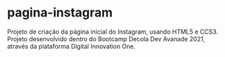 # pagina-instagram
Projeto de criação da página inicial do Instagram, usando HTML5 e CCS3.
Projeto desenvolvido dentro do Bootcamp Decola Dev Avanade 2021, através da plataforma Digital Innovation One.
